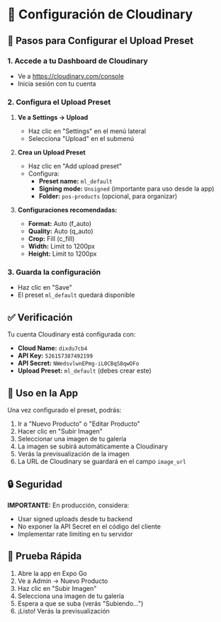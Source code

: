 # 🔧 Configuración de Cloudinary

## 📝 Pasos para Configurar el Upload Preset

### 1. Accede a tu Dashboard de Cloudinary
- Ve a https://cloudinary.com/console
- Inicia sesión con tu cuenta

### 2. Configura el Upload Preset

1. **Ve a Settings → Upload**
   - Haz clic en "Settings" en el menú lateral
   - Selecciona "Upload" en el submenú

2. **Crea un Upload Preset**
   - Haz clic en "Add upload preset"
   - Configura:
     - **Preset name:** `ml_default`
     - **Signing mode:** `Unsigned` (importante para uso desde la app)
     - **Folder:** `pos-products` (opcional, para organizar)

3. **Configuraciones recomendadas:**
   - **Format:** Auto (f_auto)
   - **Quality:** Auto (q_auto)
   - **Crop:** Fill (c_fill)
   - **Width:** Limit to 1200px
   - **Height:** Limit to 1200px

### 3. Guarda la configuración
- Haz clic en "Save"
- El preset `ml_default` quedará disponible

## ✅ Verificación

Tu cuenta Cloudinary está configurada con:
- **Cloud Name:** `dixdu7cb4`
- **API Key:** `526157387492199`
- **API Secret:** `NWedsvlwnEPmg-iL0CBqS8qwOFo`
- **Upload Preset:** `ml_default` (debes crear este)

## 🎯 Uso en la App

Una vez configurado el preset, podrás:
1. Ir a "Nuevo Producto" o "Editar Producto"
2. Hacer clic en "Subir Imagen"
3. Seleccionar una imagen de tu galería
4. La imagen se subirá automáticamente a Cloudinary
5. Verás la previsualización de la imagen
6. La URL de Cloudinary se guardará en el campo `image_url`

## 🔒 Seguridad

**IMPORTANTE:** En producción, considera:
- Usar signed uploads desde tu backend
- No exponer la API Secret en el código del cliente
- Implementar rate limiting en tu servidor

## 📸 Prueba Rápida

1. Abre la app en Expo Go
2. Ve a Admin → Nuevo Producto
3. Haz clic en "Subir Imagen"
4. Selecciona una imagen de tu galería
5. Espera a que se suba (verás "Subiendo...")
6. ¡Listo! Verás la previsualización
